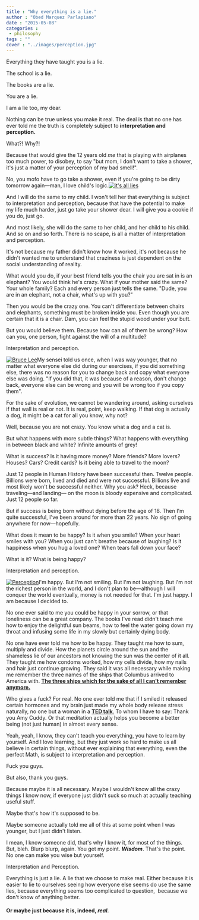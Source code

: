 ```yaml
---
title : "Why everything is a lie."
author : "Obed Marquez Parlapiano"
date : "2015-05-08"
categories : 
 - philosophy
tags : ""
cover : "../images/perception.jpg"
---
```


Everything they have taught you is a lie.

The school is a lie.

The books are a lie.

You are a lie.

I am a lie too, my dear.

Nothing can be true unless you make it real. The deal is that no one has ever told me the truth is completely subject to **interpretation and perception.**

What?! Why?!

Because that would give the 12 years old _me_ that is playing with airplanes too much power, to disobey, to say "but mom, I don't want to take a shower, it's just a matter of your perception of my bad smell!".

No, you mofo have to go take a shower, even if you're going to be dirty tomorrow again—man, I love child's logic.[![it's all lies](https://obedparla.com/wp-content/uploads/2015/05/its-all-lies.jpg?w=204)](https://obedparla.com/wp-content/uploads/2015/05/its-all-lies.jpg)

And I will do the same to my child. I won't tell her that everything is subject to interpretation and perception, because that have the potential to make my life much harder, just go take your shower dear. I will give you a cookie if you do, just go.

And most likely, she will do the same to her child, and her child to his child. And so on and so forth. There is no scape, is all a matter of interpretation and perception.

It's not because my father didn't know how it worked, it's not because he didn't wanted me to understand that craziness is just dependent on the social understanding of reality.

What would you do, if your best friend tells you the chair you are sat in is an elephant? You would think he's crazy. What if your mother said the same? Your whole family? Each and every person just tells the same. "Dude, you are in an elephant, not a chair, what's up with you?"

Then you would be the crazy one. You can't differentiate between chairs and elephants, something must be broken inside you. Even though you are certain that it is a chair. Dam, you can feel the stupid wood under your butt.

But you would believe them. Because how can all of them be wrong? How can you, one person, fight against the will of a multitude?

Interpretation and perception.

[![Bruce Lee](https://obedparla.com/wp-content/uploads/2015/05/bruce-lee.jpg?w=260)](https://obedparla.com/wp-content/uploads/2015/05/bruce-lee.jpg)My sensei told us once, when I was way younger, that no matter what everyone else did during our exercises, if you did something else, there was no reason for you to change back and copy what everyone else was doing. "If you did that, it was because of a reason, don't change back, everyone else can be wrong and you will be wrong too if you copy them".

For the sake of evolution, we cannot be wandering around, asking ourselves if that wall is real or not. It is real, point, keep walking. If that dog is actually a dog, it might be a cat for all you know, why not?

Well, because you are not crazy. You know what a dog and a cat is.

But what happens with more subtle things? What happens with everything in between black and white? Infinite amounts of grey!

What is success? Is it having more money? More friends? More lovers? Houses? Cars? Credit cards? Is it being able to travel to the moon?

Just 12 people in Human History have been successful then. Twelve people. Billions were born, lived and died and were not successful. Billions live and most likely won't be successful neither. Why you ask? Heck, because traveling—and landing— on the moon is bloody expensive and complicated. Just 12 people so far.

But if success is being born without dying before the age of 18. Then I'm quite successful, I've been around for more than 22 years. No sign of going anywhere for now—hopefully.

What does it mean to be happy? Is it when you smile? When your heart smiles with you? When you just can't breathe because of laughing? Is it happiness when you hug a loved one? When tears fall down your face?

What is it? What is being happy?

Interpretation and perception.

[![Perception](https://obedparla.com/wp-content/uploads/2015/05/perception.jpg?w=300)](https://obedparla.com/wp-content/uploads/2015/05/perception.jpg)I'm happy. But I'm not smiling. But I'm not laughing. But I'm not the richest person in the world, and I don't plan to be—although I will conquer the world eventually, money is not needed for that. I'm just happy. I am because I decided to.

No one ever said to me you could be happy in your sorrow, or that loneliness can be a great company. The books I've read didn't teach me how to enjoy the delightful sun beams, how to feel the water going down my throat and infusing some life in my slowly but certainly dying body.

No one have ever told me how to be happy. They taught me how to sum, multiply and divide. How the planets circle around the sun and the shameless lie of our ancestors not knowing the sun was the center of it all. They taught me how condoms worked, how my cells divide, how my nails and hair just continue growing. They said it was all necessary while making me remember the three names of the ships that Columbus arrived to America with. **[The three ships which for the sake of all I can't remember anymore.](http://www.christopher-columbus.eu/columbus-ships.htm "Columbus ships")**

Who gives a fuck? For real. No one ever told me that if I smiled it released certain hormones and my brain just made my whole body release stress naturally, no one but a woman in a [**TED talk**.](http://www.ted.com/talks/amy_cuddy_your_body_language_shapes_who_you_are "Amy Cuddy") To whom I have to say: Thank you Amy Cuddy. Or that meditation actually helps you become a better being (not just human) in almost every sense.

Yeah, yeah, I know, they can't teach you everything, you have to learn by yourself. And I love learning, but they just work so hard to make us all believe in certain things, without ever explaining that everything, even the perfect Math, is subject to interpretation and perception.

Fuck you guys.

But also, thank you guys.

Because maybe it is all necessary. Maybe I wouldn't know all the crazy things I know now, if everyone just didn't suck so much at actually teaching useful stuff.

Maybe that's how it's supposed to be.

Maybe someone actually told me all of this at some point when I was younger, but I just didn't listen.

I mean, I know someone did, that's why I know it, for most of the things. But, bleh. Blurp blurp, again. You get my point. **_Wisdom_**. That's the point. No one can make you wise but yourself.

Interpretation and Perception.

Everything is just a lie. A lie that we choose to make real. Either because it is easier to lie to ourselves seeing how everyone else seems do use the same lies, because everything seems too complicated to question,  because we don't know of anything better.

#### Or maybe just because it is, indeed, _real._
